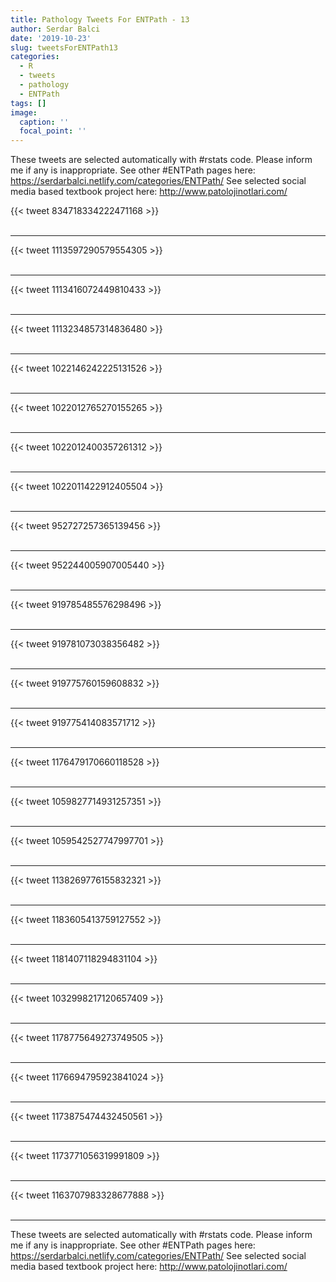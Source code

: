 ```yaml
---
title: Pathology Tweets For ENTPath - 13
author: Serdar Balci
date: '2019-10-23'
slug: tweetsForENTPath13
categories:
  - R
  - tweets
  - pathology
  - ENTPath
tags: []
image:
  caption: ''
  focal_point: ''
---
```



These tweets are selected automatically with #rstats code. Please inform me if any is inappropriate.
See other #ENTPath pages here: https://serdarbalci.netlify.com/categories/ENTPath/ 
See selected social media based textbook project here: http://www.patolojinotlari.com/

{{< tweet 834718334222471168 >}}
<br>
<br>
<hr>
{{< tweet 1113597290579554305 >}}
<br>
<br>
<hr>
{{< tweet 1113416072449810433 >}}
<br>
<br>
<hr>
{{< tweet 1113234857314836480 >}}
<br>
<br>
<hr>
{{< tweet 1022146242225131526 >}}
<br>
<br>
<hr>
{{< tweet 1022012765270155265 >}}
<br>
<br>
<hr>
{{< tweet 1022012400357261312 >}}
<br>
<br>
<hr>
{{< tweet 1022011422912405504 >}}
<br>
<br>
<hr>
{{< tweet 952727257365139456 >}}
<br>
<br>
<hr>
{{< tweet 952244005907005440 >}}
<br>
<br>
<hr>
{{< tweet 919785485576298496 >}}
<br>
<br>
<hr>
{{< tweet 919781073038356482 >}}
<br>
<br>
<hr>
{{< tweet 919775760159608832 >}}
<br>
<br>
<hr>
{{< tweet 919775414083571712 >}}
<br>
<br>
<hr>
{{< tweet 1176479170660118528 >}}
<br>
<br>
<hr>
{{< tweet 1059827714931257351 >}}
<br>
<br>
<hr>
{{< tweet 1059542527747997701 >}}
<br>
<br>
<hr>
{{< tweet 1138269776155832321 >}}
<br>
<br>
<hr>
{{< tweet 1183605413759127552 >}}
<br>
<br>
<hr>
{{< tweet 1181407118294831104 >}}
<br>
<br>
<hr>
{{< tweet 1032998217120657409 >}}
<br>
<br>
<hr>
{{< tweet 1178775649273749505 >}}
<br>
<br>
<hr>
{{< tweet 1176694795923841024 >}}
<br>
<br>
<hr>
{{< tweet 1173875474432450561 >}}
<br>
<br>
<hr>
{{< tweet 1173771056319991809 >}}
<br>
<br>
<hr>
{{< tweet 1163707983328677888 >}}
<br>
<br>
<hr>


These tweets are selected automatically with #rstats code. Please inform me if any is inappropriate.
See other #ENTPath pages here: https://serdarbalci.netlify.com/categories/ENTPath/ 
See selected social media based textbook project here: http://www.patolojinotlari.com/
